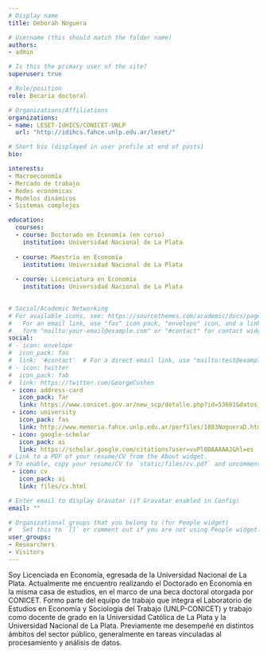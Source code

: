 ```yaml
---
# Display name
title: Deborah Noguera

# Username (this should match the folder name)
authors:
- admin

# Is this the primary user of the site?
superuser: true

# Role/position
role: Becaria doctoral

# Organizations/Affiliations
organizations:
- name: LESET-IdHICS/CONICET-UNLP
  url: "http://idihcs.fahce.unlp.edu.ar/leset/"

# Short bio (displayed in user profile at end of posts)
bio: 

interests:
- Macroeconomía
- Mercado de trabajo
- Redes económicas
- Modelos dinámicos
- Sistemas complejos

education:
  courses:
  - course: Doctorado en Economía (en curso)
    institution: Universidad Nacional de La Plata
    
  - course: Maestría en Economía
    institution: Universidad Nacional de La Plata
    
  - course: Licenciatura en Economía
    institution: Universidad Nacional de La Plata
    

# Social/Academic Networking
# For available icons, see: https://sourcethemes.com/academic/docs/page-builder/#icons
#   For an email link, use "fas" icon pack, "envelope" icon, and a link in the
#   form "mailto:your-email@example.com" or "#contact" for contact widget.
social:
# - icon: envelope
#  icon_pack: fas
#  link: '#contact'  # For a direct email link, use "mailto:test@example.org".
# - icon: twitter
#  icon_pack: fab
#  link: https://twitter.com/GeorgeCushen
 - icon: address-card
   icon_pack: far
   link: https://www.conicet.gov.ar/new_scp/detalle.php?id=53601&datos_academicos=yes
 - icon: university
   icon_pack: fas
   link: http://www.memoria.fahce.unlp.edu.ar/perfiles/1883NogueraD.html
 - icon: google-scholar
   icon_pack: ai
   link: https://scholar.google.com/citations?user=vuPl0DAAAAAJ&hl=es
# Link to a PDF of your resume/CV from the About widget.
# To enable, copy your resume/CV to `static/files/cv.pdf` and uncomment the lines below.
 - icon: cv
   icon_pack: ai
   link: files/cv.html

# Enter email to display Gravatar (if Gravatar enabled in Config)
email: ""

# Organizational groups that you belong to (for People widget)
#   Set this to `[]` or comment out if you are not using People widget.
user_groups:
- Researchers
- Visitors
---
```


Soy Licenciada en Economía, egresada de la Universidad Nacional de La Plata. Actualmente me encuentro realizando el Doctorado en Economía en la misma casa de estudios, en el marco de una beca doctoral otorgada por CONICET. Formo parte del equipo de trabajo que integra el Laboratorio de Estudios en Economía y Sociología del Trabajo (UNLP-CONICET) y trabajo como docente de grado en la Universidad Católica de La Plata y la Universidad Nacional de La Plata. Previamente me desempeñé en distintos ámbitos del sector público, generalmente en tareas vinculadas al procesamiento y análisis de datos. 
